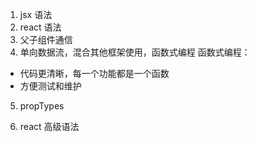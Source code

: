 1. jsx 语法
2. react 语法
3. 父子组件通信
4. 单向数据流，混合其他框架使用，函数式编程
函数式编程：
  - 代码更清晰，每一个功能都是一个函数
  - 方便测试和维护
5. propTypes


6. react 高级语法